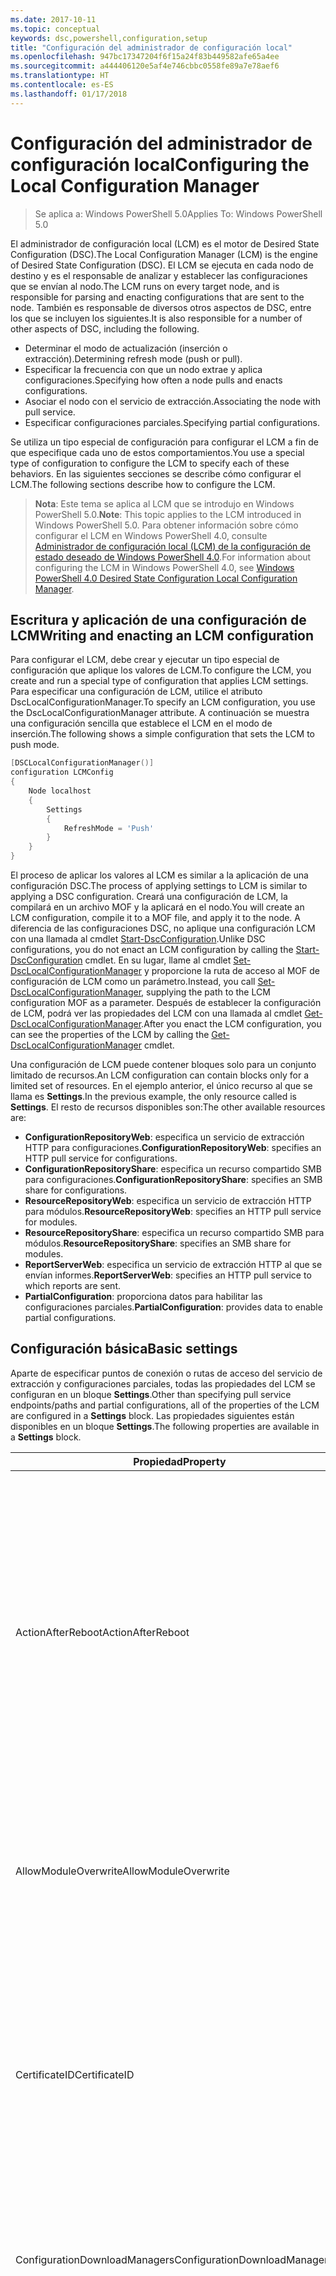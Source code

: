 ```yaml
---
ms.date: 2017-10-11
ms.topic: conceptual
keywords: dsc,powershell,configuration,setup
title: "Configuración del administrador de configuración local"
ms.openlocfilehash: 947bc17347204f6f15a24f83b449582afe65a4ee
ms.sourcegitcommit: a444406120e5af4e746cbbc0558fe89a7e78aef6
ms.translationtype: HT
ms.contentlocale: es-ES
ms.lasthandoff: 01/17/2018
---
```

# <a name="configuring-the-local-configuration-manager"></a><span data-ttu-id="abcbd-103">Configuración del administrador de configuración local</span><span class="sxs-lookup"><span data-stu-id="abcbd-103">Configuring the Local Configuration Manager</span></span>

> <span data-ttu-id="abcbd-104">Se aplica a: Windows PowerShell 5.0</span><span class="sxs-lookup"><span data-stu-id="abcbd-104">Applies To: Windows PowerShell 5.0</span></span>

<span data-ttu-id="abcbd-105">El administrador de configuración local (LCM) es el motor de Desired State Configuration (DSC).</span><span class="sxs-lookup"><span data-stu-id="abcbd-105">The Local Configuration Manager (LCM) is the engine of Desired State Configuration (DSC).</span></span>
<span data-ttu-id="abcbd-106">El LCM se ejecuta en cada nodo de destino y es el responsable de analizar y establecer las configuraciones que se envían al nodo.</span><span class="sxs-lookup"><span data-stu-id="abcbd-106">The LCM runs on every target node, and is responsible for parsing and enacting configurations that are sent to the node.</span></span>
<span data-ttu-id="abcbd-107">También es responsable de diversos otros aspectos de DSC, entre los que se incluyen los siguientes.</span><span class="sxs-lookup"><span data-stu-id="abcbd-107">It is also responsible for a number of other aspects of DSC, including the following.</span></span>

- <span data-ttu-id="abcbd-108">Determinar el modo de actualización (inserción o extracción).</span><span class="sxs-lookup"><span data-stu-id="abcbd-108">Determining refresh mode (push or pull).</span></span>
- <span data-ttu-id="abcbd-109">Especificar la frecuencia con que un nodo extrae y aplica configuraciones.</span><span class="sxs-lookup"><span data-stu-id="abcbd-109">Specifying how often a node pulls and enacts configurations.</span></span>
- <span data-ttu-id="abcbd-110">Asociar el nodo con el servicio de extracción.</span><span class="sxs-lookup"><span data-stu-id="abcbd-110">Associating the node with pull service.</span></span>
- <span data-ttu-id="abcbd-111">Especificar configuraciones parciales.</span><span class="sxs-lookup"><span data-stu-id="abcbd-111">Specifying partial configurations.</span></span>

<span data-ttu-id="abcbd-112">Se utiliza un tipo especial de configuración para configurar el LCM a fin de que especifique cada uno de estos comportamientos.</span><span class="sxs-lookup"><span data-stu-id="abcbd-112">You use a special type of configuration to configure the LCM to specify each of these behaviors.</span></span>
<span data-ttu-id="abcbd-113">En las siguientes secciones se describe cómo configurar el LCM.</span><span class="sxs-lookup"><span data-stu-id="abcbd-113">The following sections describe how to configure the LCM.</span></span>

> <span data-ttu-id="abcbd-114">**Nota**: Este tema se aplica al LCM que se introdujo en Windows PowerShell 5.0.</span><span class="sxs-lookup"><span data-stu-id="abcbd-114">**Note**: This topic applies to the LCM introduced in Windows PowerShell 5.0.</span></span>
<span data-ttu-id="abcbd-115">Para obtener información sobre cómo configurar el LCM en Windows PowerShell 4.0, consulte [Administrador de configuración local (LCM) de la configuración de estado deseado de Windows PowerShell 4.0](metaconfig4.md).</span><span class="sxs-lookup"><span data-stu-id="abcbd-115">For information about configuring the LCM in Windows PowerShell 4.0, see [Windows PowerShell 4.0 Desired State Configuration Local Configuration Manager](metaconfig4.md).</span></span>

## <a name="writing-and-enacting-an-lcm-configuration"></a><span data-ttu-id="abcbd-116">Escritura y aplicación de una configuración de LCM</span><span class="sxs-lookup"><span data-stu-id="abcbd-116">Writing and enacting an LCM configuration</span></span>

<span data-ttu-id="abcbd-117">Para configurar el LCM, debe crear y ejecutar un tipo especial de configuración que aplique los valores de LCM.</span><span class="sxs-lookup"><span data-stu-id="abcbd-117">To configure the LCM, you create and run a special type of configuration that applies LCM settings.</span></span>
<span data-ttu-id="abcbd-118">Para especificar una configuración de LCM, utilice el atributo DscLocalConfigurationManager.</span><span class="sxs-lookup"><span data-stu-id="abcbd-118">To specify an LCM configuration, you use the DscLocalConfigurationManager attribute.</span></span>
<span data-ttu-id="abcbd-119">A continuación se muestra una configuración sencilla que establece el LCM en el modo de inserción.</span><span class="sxs-lookup"><span data-stu-id="abcbd-119">The following shows a simple configuration that sets the LCM to push mode.</span></span>

```powershell
[DSCLocalConfigurationManager()]
configuration LCMConfig
{
    Node localhost
    {
        Settings
        {
            RefreshMode = 'Push'
        }
    }
}
```

<span data-ttu-id="abcbd-120">El proceso de aplicar los valores al LCM es similar a la aplicación de una configuración DSC.</span><span class="sxs-lookup"><span data-stu-id="abcbd-120">The process of applying settings to LCM is similar to applying a DSC configuration.</span></span>
<span data-ttu-id="abcbd-121">Creará una configuración de LCM, la compilará en un archivo MOF y la aplicará en el nodo.</span><span class="sxs-lookup"><span data-stu-id="abcbd-121">You will create an LCM configuration, compile it to a MOF file, and apply it to the node.</span></span>
<span data-ttu-id="abcbd-122">A diferencia de las configuraciones DSC, no aplique una configuración LCM con una llamada al cmdlet [Start-DscConfiguration](https://technet.microsoft.com/en-us/library/dn521623.aspx).</span><span class="sxs-lookup"><span data-stu-id="abcbd-122">Unlike DSC configurations, you do not enact an LCM configuration by calling the [Start-DscConfiguration](https://technet.microsoft.com/en-us/library/dn521623.aspx) cmdlet.</span></span>
<span data-ttu-id="abcbd-123">En su lugar, llame al cmdlet [Set-DscLocalConfigurationManager](https://technet.microsoft.com/en-us/library/dn521621.aspx) y proporcione la ruta de acceso al MOF de configuración de LCM como un parámetro.</span><span class="sxs-lookup"><span data-stu-id="abcbd-123">Instead, you call [Set-DscLocalConfigurationManager](https://technet.microsoft.com/en-us/library/dn521621.aspx), supplying the path to the LCM configuration MOF as a parameter.</span></span>
<span data-ttu-id="abcbd-124">Después de establecer la configuración de LCM, podrá ver las propiedades del LCM con una llamada al cmdlet [Get-DscLocalConfigurationManager](https://technet.microsoft.com/en-us/library/dn407378.aspx).</span><span class="sxs-lookup"><span data-stu-id="abcbd-124">After you enact the LCM configuration, you can see the properties of the LCM by calling the [Get-DscLocalConfigurationManager](https://technet.microsoft.com/en-us/library/dn407378.aspx) cmdlet.</span></span>

<span data-ttu-id="abcbd-125">Una configuración de LCM puede contener bloques solo para un conjunto limitado de recursos.</span><span class="sxs-lookup"><span data-stu-id="abcbd-125">An LCM configuration can contain blocks only for a limited set of resources.</span></span>
<span data-ttu-id="abcbd-126">En el ejemplo anterior, el único recurso al que se llama es **Settings**.</span><span class="sxs-lookup"><span data-stu-id="abcbd-126">In the previous example, the only resource called is **Settings**.</span></span>
<span data-ttu-id="abcbd-127">El resto de recursos disponibles son:</span><span class="sxs-lookup"><span data-stu-id="abcbd-127">The other available resources are:</span></span>

* <span data-ttu-id="abcbd-128">**ConfigurationRepositoryWeb**: especifica un servicio de extracción HTTP para configuraciones.</span><span class="sxs-lookup"><span data-stu-id="abcbd-128">**ConfigurationRepositoryWeb**: specifies an HTTP pull service for configurations.</span></span>
* <span data-ttu-id="abcbd-129">**ConfigurationRepositoryShare**: especifica un recurso compartido SMB para configuraciones.</span><span class="sxs-lookup"><span data-stu-id="abcbd-129">**ConfigurationRepositoryShare**: specifies an SMB share for configurations.</span></span>
* <span data-ttu-id="abcbd-130">**ResourceRepositoryWeb**: especifica un servicio de extracción HTTP para módulos.</span><span class="sxs-lookup"><span data-stu-id="abcbd-130">**ResourceRepositoryWeb**: specifies an HTTP pull service for modules.</span></span>
* <span data-ttu-id="abcbd-131">**ResourceRepositoryShare**: especifica un recurso compartido SMB para módulos.</span><span class="sxs-lookup"><span data-stu-id="abcbd-131">**ResourceRepositoryShare**: specifies an SMB share for modules.</span></span>
* <span data-ttu-id="abcbd-132">**ReportServerWeb**: especifica un servicio de extracción HTTP al que se envían informes.</span><span class="sxs-lookup"><span data-stu-id="abcbd-132">**ReportServerWeb**: specifies an HTTP pull service to which reports are sent.</span></span>
* <span data-ttu-id="abcbd-133">**PartialConfiguration**: proporciona datos para habilitar las configuraciones parciales.</span><span class="sxs-lookup"><span data-stu-id="abcbd-133">**PartialConfiguration**: provides data to enable partial configurations.</span></span>

## <a name="basic-settings"></a><span data-ttu-id="abcbd-134">Configuración básica</span><span class="sxs-lookup"><span data-stu-id="abcbd-134">Basic settings</span></span>

<span data-ttu-id="abcbd-135">Aparte de especificar puntos de conexión o rutas de acceso del servicio de extracción y configuraciones parciales, todas las propiedades del LCM se configuran en un bloque **Settings**.</span><span class="sxs-lookup"><span data-stu-id="abcbd-135">Other than specifying pull service endpoints/paths and partial configurations, all of the properties of the LCM are configured in a **Settings** block.</span></span>
<span data-ttu-id="abcbd-136">Las propiedades siguientes están disponibles en un bloque **Settings**.</span><span class="sxs-lookup"><span data-stu-id="abcbd-136">The following properties are available in a **Settings** block.</span></span>

|  <span data-ttu-id="abcbd-137">Propiedad</span><span class="sxs-lookup"><span data-stu-id="abcbd-137">Property</span></span>  |  <span data-ttu-id="abcbd-138">Tipo</span><span class="sxs-lookup"><span data-stu-id="abcbd-138">Type</span></span>  |  <span data-ttu-id="abcbd-139">Descripción</span><span class="sxs-lookup"><span data-stu-id="abcbd-139">Description</span></span>   |
|----------- |------- |--------------- |
| <span data-ttu-id="abcbd-140">ActionAfterReboot</span><span class="sxs-lookup"><span data-stu-id="abcbd-140">ActionAfterReboot</span></span>| <span data-ttu-id="abcbd-141">cadena</span><span class="sxs-lookup"><span data-stu-id="abcbd-141">string</span></span>| <span data-ttu-id="abcbd-142">Especifica lo que ocurre tras un reinicio durante la aplicación de una configuración.</span><span class="sxs-lookup"><span data-stu-id="abcbd-142">Specifies what happens after a reboot during the application of a configuration.</span></span> <span data-ttu-id="abcbd-143">Los valores posibles son __"ContinueConfiguration"__ y __"StopConfiguration"__.</span><span class="sxs-lookup"><span data-stu-id="abcbd-143">The possible values are __"ContinueConfiguration"__ and __"StopConfiguration"__.</span></span> <ul><li> <span data-ttu-id="abcbd-144">__ContinueConfiguration__: continúe aplicando la configuración actual después de reiniciar el equipo.</span><span class="sxs-lookup"><span data-stu-id="abcbd-144">__ContinueConfiguration__: Continue applying the current configuration after machine reboot.</span></span> <span data-ttu-id="abcbd-145">Este es el valor predeterminado</span><span class="sxs-lookup"><span data-stu-id="abcbd-145">This is the default value</span></span></li><li><span data-ttu-id="abcbd-146">__StopConfiguration__: detenga la configuración actual después de reiniciar el equipo.</span><span class="sxs-lookup"><span data-stu-id="abcbd-146">__StopConfiguration__: Stop the current configuration after machine reboot.</span></span></li></ul>|
| <span data-ttu-id="abcbd-147">AllowModuleOverwrite</span><span class="sxs-lookup"><span data-stu-id="abcbd-147">AllowModuleOverwrite</span></span>| <span data-ttu-id="abcbd-148">bool</span><span class="sxs-lookup"><span data-stu-id="abcbd-148">bool</span></span>| <span data-ttu-id="abcbd-149">__$TRUE__ si se permite que las nuevas configuraciones descargadas desde el servicio de extracción sobrescriban las antiguas en el nodo de destino.</span><span class="sxs-lookup"><span data-stu-id="abcbd-149">__$TRUE__ if new configurations downloaded from the pull service are allowed to overwrite the old ones on the target node.</span></span> <span data-ttu-id="abcbd-150">En caso contrario, $FALSE.</span><span class="sxs-lookup"><span data-stu-id="abcbd-150">Otherwise, $FALSE.</span></span>|
| <span data-ttu-id="abcbd-151">CertificateID</span><span class="sxs-lookup"><span data-stu-id="abcbd-151">CertificateID</span></span>| <span data-ttu-id="abcbd-152">cadena</span><span class="sxs-lookup"><span data-stu-id="abcbd-152">string</span></span>| <span data-ttu-id="abcbd-153">La huella digital de un certificado usado para proteger las credenciales que se han pasado en una configuración.</span><span class="sxs-lookup"><span data-stu-id="abcbd-153">The thumbprint of a certificate used to secure credentials passed in a configuration.</span></span> <span data-ttu-id="abcbd-154">Para más información, consulte [Want to secure credentials in Windows PowerShell Desired State Configuration?](http://blogs.msdn.com/b/powershell/archive/2014/01/31/want-to-secure-credentials-in-windows-powershell-desired-state-configuration.aspx) (¿Quiere proteger las credenciales de configuración de estado deseado de Windows PowerShell?).</span><span class="sxs-lookup"><span data-stu-id="abcbd-154">For more information see [Want to secure credentials in Windows PowerShell Desired State Configuration](http://blogs.msdn.com/b/powershell/archive/2014/01/31/want-to-secure-credentials-in-windows-powershell-desired-state-configuration.aspx)?.</span></span> <br> <span data-ttu-id="abcbd-155">__Nota:__ Se administra automáticamente si se usa el servicio de extracción DSC de Azure Automation.</span><span class="sxs-lookup"><span data-stu-id="abcbd-155">__Note:__ this is managed automatically if using Azure Automation DSC pull service.</span></span>|
| <span data-ttu-id="abcbd-156">ConfigurationDownloadManagers</span><span class="sxs-lookup"><span data-stu-id="abcbd-156">ConfigurationDownloadManagers</span></span>| <span data-ttu-id="abcbd-157">CimInstance[]</span><span class="sxs-lookup"><span data-stu-id="abcbd-157">CimInstance[]</span></span>| <span data-ttu-id="abcbd-158">Obsoleto.</span><span class="sxs-lookup"><span data-stu-id="abcbd-158">Obsolete.</span></span> <span data-ttu-id="abcbd-159">Use los bloques __ConfigurationRepositoryWeb__ y __ConfigurationRepositoryShare__ para definir puntos de conexión del servicio de extracción de configuración.</span><span class="sxs-lookup"><span data-stu-id="abcbd-159">Use __ConfigurationRepositoryWeb__ and __ConfigurationRepositoryShare__ blocks to define configuration pull service endpoints.</span></span>|
| <span data-ttu-id="abcbd-160">ConfigurationID</span><span class="sxs-lookup"><span data-stu-id="abcbd-160">ConfigurationID</span></span>| <span data-ttu-id="abcbd-161">cadena</span><span class="sxs-lookup"><span data-stu-id="abcbd-161">string</span></span>| <span data-ttu-id="abcbd-162">Para la compatibilidad con versiones anteriores con versiones anteriores del servicio de extracción.</span><span class="sxs-lookup"><span data-stu-id="abcbd-162">For backwards compatibility with older pull service versions.</span></span> <span data-ttu-id="abcbd-163">Un GUID que identifica el archivo de configuración que se obtendrá de un servicio de extracción.</span><span class="sxs-lookup"><span data-stu-id="abcbd-163">A GUID that identifies the configuration file to get from a pull service.</span></span> <span data-ttu-id="abcbd-164">El nodo extraerá las configuraciones del servicio de extracción si el nombre del MOF de configuración es ConfigurationID.mof.</span><span class="sxs-lookup"><span data-stu-id="abcbd-164">The node will pull configurations on the pull service if the name of the configuration MOF is named ConfigurationID.mof.</span></span><br> <span data-ttu-id="abcbd-165">__Nota:__ Si establece esta propiedad, el registro del nodo con un servicio de extracción mediante __RegistrationKey__ no funcionará.</span><span class="sxs-lookup"><span data-stu-id="abcbd-165">__Note:__ If you set this property, registering the node with a pull service by using __RegistrationKey__ does not work.</span></span> <span data-ttu-id="abcbd-166">Para más información, consulte [Configuración de un cliente de extracción con nombres de configuración](pullClientConfigNames.md).</span><span class="sxs-lookup"><span data-stu-id="abcbd-166">For more information, see [Setting up a pull client with configuration names](pullClientConfigNames.md).</span></span>|
| <span data-ttu-id="abcbd-167">ConfigurationMode</span><span class="sxs-lookup"><span data-stu-id="abcbd-167">ConfigurationMode</span></span>| <span data-ttu-id="abcbd-168">cadena</span><span class="sxs-lookup"><span data-stu-id="abcbd-168">string</span></span> | <span data-ttu-id="abcbd-169">Especifica la forma en que el LCM aplica realmente la configuración a los nodos de destino.</span><span class="sxs-lookup"><span data-stu-id="abcbd-169">Specifies how the LCM actually applies the configuration to the target nodes.</span></span> <span data-ttu-id="abcbd-170">Los valores posibles son __"ApplyOnly"__, __"ApplyandMonitior"__ y __"ApplyandAutoCorrect"__.</span><span class="sxs-lookup"><span data-stu-id="abcbd-170">Possible values are __"ApplyOnly"__,__"ApplyandMonitior"__, and __"ApplyandAutoCorrect"__.</span></span> <ul><li><span data-ttu-id="abcbd-171">__"ApplyOnly"__: DSC aplica la configuración y no hace nada más, a menos que se inserte una nueva configuración en el nodo de destino o se extraiga una nueva configuración de un servicio.</span><span class="sxs-lookup"><span data-stu-id="abcbd-171">__ApplyOnly__: DSC applies the configuration and does nothing further unless a new configuration is pushed to the target node or when a new configuration is pulled from a service.</span></span> <span data-ttu-id="abcbd-172">Después de la aplicación inicial de una nueva configuración, DSC no comprueba si hay un desplazamiento con respecto a un estado configurado previamente.</span><span class="sxs-lookup"><span data-stu-id="abcbd-172">After initial application of a new configuration, DSC does not check for drift from a previously configured state.</span></span> <span data-ttu-id="abcbd-173">Tenga en cuenta que DSC intentará aplicar la configuración hasta que lo consiga antes de que __ApplyOnly__ surta efecto.</span><span class="sxs-lookup"><span data-stu-id="abcbd-173">Note that DSC will attempt to apply the configuration until it is successful before __ApplyOnly__ takes effect.</span></span> </li><li> <span data-ttu-id="abcbd-174">__ApplyAndMonitor__: este es el valor predeterminado.</span><span class="sxs-lookup"><span data-stu-id="abcbd-174">__ApplyAndMonitor__: This is the default value.</span></span> <span data-ttu-id="abcbd-175">El LCM aplica las nuevas configuraciones.</span><span class="sxs-lookup"><span data-stu-id="abcbd-175">The LCM applies any new configurations.</span></span> <span data-ttu-id="abcbd-176">Después de la aplicación inicial de una nueva configuración, si el nodo de destino se desplaza del estado deseado, DSC notifica la discrepancia en los registros.</span><span class="sxs-lookup"><span data-stu-id="abcbd-176">After initial application of a new configuration, if the target node drifts from the desired state, DSC reports the discrepancy in logs.</span></span> <span data-ttu-id="abcbd-177">Tenga en cuenta que DSC intentará aplicar la configuración hasta que lo consiga antes de que __ApplyAndMonitor__ surta efecto.</span><span class="sxs-lookup"><span data-stu-id="abcbd-177">Note that DSC will attempt to apply the configuration until it is successful before __ApplyAndMonitor__ takes effect.</span></span></li><li><span data-ttu-id="abcbd-178">__ApplyAndAutoCorrect__: DSC aplica cualquier configuración nueva.</span><span class="sxs-lookup"><span data-stu-id="abcbd-178">__ApplyAndAutoCorrect__: DSC applies any new configurations.</span></span> <span data-ttu-id="abcbd-179">Después de la aplicación inicial de una nueva configuración, si el nodo de destino se desplaza del estado deseado, DSC notifica la discrepancia en los registros y después vuelve a aplicar la configuración actual.</span><span class="sxs-lookup"><span data-stu-id="abcbd-179">After initial application of a new configuration, if the target node drifts from the desired state, DSC reports the discrepancy in logs, and then re-applies the current configuration.</span></span></li></ul>|
| <span data-ttu-id="abcbd-180">ConfigurationModeFrequencyMins</span><span class="sxs-lookup"><span data-stu-id="abcbd-180">ConfigurationModeFrequencyMins</span></span>| <span data-ttu-id="abcbd-181">UInt32</span><span class="sxs-lookup"><span data-stu-id="abcbd-181">UInt32</span></span>| <span data-ttu-id="abcbd-182">La frecuencia, en minutos, con que se comprueba y aplica la configuración actual.</span><span class="sxs-lookup"><span data-stu-id="abcbd-182">How often, in minutes, the current configuration is checked and applied.</span></span> <span data-ttu-id="abcbd-183">Esta propiedad se omite si la propiedad ConfigurationMode se establece en ApplyOnly.</span><span class="sxs-lookup"><span data-stu-id="abcbd-183">This property is ignored if the ConfigurationMode property is set to ApplyOnly.</span></span> <span data-ttu-id="abcbd-184">El valor predeterminado es 15.</span><span class="sxs-lookup"><span data-stu-id="abcbd-184">The default value is 15.</span></span>|
| <span data-ttu-id="abcbd-185">DebugMode</span><span class="sxs-lookup"><span data-stu-id="abcbd-185">DebugMode</span></span>| <span data-ttu-id="abcbd-186">cadena</span><span class="sxs-lookup"><span data-stu-id="abcbd-186">string</span></span>| <span data-ttu-id="abcbd-187">Los valores posibles son __None__, __ForceModuleImport__ y __All__.</span><span class="sxs-lookup"><span data-stu-id="abcbd-187">Possible values are __None__, __ForceModuleImport__, and __All__.</span></span> <ul><li><span data-ttu-id="abcbd-188">Establézcala en __None__ para utilizar los recursos almacenados en caché.</span><span class="sxs-lookup"><span data-stu-id="abcbd-188">Set to __None__ to use cached resources.</span></span> <span data-ttu-id="abcbd-189">Este es el valor predeterminado y debe utilizarse en escenarios de producción.</span><span class="sxs-lookup"><span data-stu-id="abcbd-189">This is the default and should be used in production scenarios.</span></span></li><li><span data-ttu-id="abcbd-190">Si se establece en __ForceModuleImport__, provocará que el LCM vuelva a cargar los módulos de recursos de DSC, incluso aunque se hayan cargado y almacenado en caché previamente.</span><span class="sxs-lookup"><span data-stu-id="abcbd-190">Setting to __ForceModuleImport__, causes the LCM to reload any DSC resource modules, even if they have been previously loaded and cached.</span></span> <span data-ttu-id="abcbd-191">Esto afecta al rendimiento de las operaciones de DSC, ya que cada módulo se recarga cuando se usa.</span><span class="sxs-lookup"><span data-stu-id="abcbd-191">This impacts the performance of DSC operations as each module is reloaded on use.</span></span> <span data-ttu-id="abcbd-192">Normalmente, este valor se usaría durante la depuración de un recurso.</span><span class="sxs-lookup"><span data-stu-id="abcbd-192">Typically you would use this value while debugging a resource</span></span></li><li><span data-ttu-id="abcbd-193">En esta versión, __All__  es lo mismo que __ForceModuleImport__.</span><span class="sxs-lookup"><span data-stu-id="abcbd-193">In this release, __All__ is same as __ForceModuleImport__</span></span></li></ul> |
| <span data-ttu-id="abcbd-194">RebootNodeIfNeeded</span><span class="sxs-lookup"><span data-stu-id="abcbd-194">RebootNodeIfNeeded</span></span>| <span data-ttu-id="abcbd-195">bool</span><span class="sxs-lookup"><span data-stu-id="abcbd-195">bool</span></span>| <span data-ttu-id="abcbd-196">Establezca esta propiedad en __$true__ para reiniciar automáticamente el nodo después de aplicar una configuración que requiera un reinicio.</span><span class="sxs-lookup"><span data-stu-id="abcbd-196">Set this to __$true__ to automatically reboot the node after a configuration that requires reboot is applied.</span></span> <span data-ttu-id="abcbd-197">De lo contrario, tendrá que reiniciar manualmente el nodo de configuración que lo requiera.</span><span class="sxs-lookup"><span data-stu-id="abcbd-197">Otherwise, you will have to manually reboot the node for any configuration that requires it.</span></span> <span data-ttu-id="abcbd-198">El valor predeterminado es __$false__.</span><span class="sxs-lookup"><span data-stu-id="abcbd-198">The default value is __$false__.</span></span> <span data-ttu-id="abcbd-199">Para usar esta configuración cuando una instancia distinta de DSC (como Windows Installer) implementa una condición de reinicio, combine la configuración con el módulo [xPendingReboot](https://github.com/powershell/xpendingreboot).</span><span class="sxs-lookup"><span data-stu-id="abcbd-199">To use this setting when a reboot condition is enacted by something other than DSC (such as Windows Installer), combine this setting with the [xPendingReboot](https://github.com/powershell/xpendingreboot) module.</span></span>|
| <span data-ttu-id="abcbd-200">RefreshMode</span><span class="sxs-lookup"><span data-stu-id="abcbd-200">RefreshMode</span></span>| <span data-ttu-id="abcbd-201">cadena</span><span class="sxs-lookup"><span data-stu-id="abcbd-201">string</span></span>| <span data-ttu-id="abcbd-202">Especifica cómo obtiene el LCM las configuraciones.</span><span class="sxs-lookup"><span data-stu-id="abcbd-202">Specifies how the LCM gets configurations.</span></span> <span data-ttu-id="abcbd-203">Los valores posibles son __"Disabled"__, __"Push"__ y __"Pull"__.</span><span class="sxs-lookup"><span data-stu-id="abcbd-203">The possible values are __"Disabled"__, __"Push"__, and __"Pull"__.</span></span> <ul><li><span data-ttu-id="abcbd-204">__Disabled__: las configuraciones DSC se deshabilitan para este nodo.</span><span class="sxs-lookup"><span data-stu-id="abcbd-204">__Disabled__: DSC configurations are disabled for this node.</span></span></li><li> <span data-ttu-id="abcbd-205">__Push__: las configuraciones se inician con una llamada al cmdlet [Start-DscConfiguration](https://technet.microsoft.com/en-us/library/dn521623.aspx).</span><span class="sxs-lookup"><span data-stu-id="abcbd-205">__Push__: Configurations are initiated by calling the [Start-DscConfiguration](https://technet.microsoft.com/en-us/library/dn521623.aspx) cmdlet.</span></span> <span data-ttu-id="abcbd-206">La configuración se aplica inmediatamente al nodo.</span><span class="sxs-lookup"><span data-stu-id="abcbd-206">The configuration is applied immediately to the node.</span></span> <span data-ttu-id="abcbd-207">Este es el valor predeterminado.</span><span class="sxs-lookup"><span data-stu-id="abcbd-207">This is the default value.</span></span></li><li><span data-ttu-id="abcbd-208">__Pull:__ el nodo se configura para comprobar con regularidad si existen configuraciones en una ruta de acceso de SMB o un servicio de extracción.</span><span class="sxs-lookup"><span data-stu-id="abcbd-208">__Pull:__ The node is configured to regularly check for configurations from a pull service or SMB path.</span></span> <span data-ttu-id="abcbd-209">Si esta propiedad se establece en __Pull__, se debe especificar una ruta de acceso HTTP (servicio) o SMB (recurso compartido) en un bloque __ConfigurationRepositoryWeb__ o __ConfigurationRepositoryShare__.</span><span class="sxs-lookup"><span data-stu-id="abcbd-209">If this property is set to __Pull__, you must specify an HTTP (service) or SMB (share) path in a __ConfigurationRepositoryWeb__ or __ConfigurationRepositoryShare__ block.</span></span></li></ul>|
| <span data-ttu-id="abcbd-210">RefreshFrequencyMins</span><span class="sxs-lookup"><span data-stu-id="abcbd-210">RefreshFrequencyMins</span></span>| <span data-ttu-id="abcbd-211">Uint32</span><span class="sxs-lookup"><span data-stu-id="abcbd-211">Uint32</span></span>| <span data-ttu-id="abcbd-212">El intervalo de tiempo, en minutos, que emplea el LCM para comprobar un servicio de extracción en busca de configuraciones actualizadas.</span><span class="sxs-lookup"><span data-stu-id="abcbd-212">The time interval, in minutes, at which the LCM checks a pull service to get updated configurations.</span></span> <span data-ttu-id="abcbd-213">Este valor se omite si el LCM no está configurado en el modo de extracción.</span><span class="sxs-lookup"><span data-stu-id="abcbd-213">This value is ignored if the LCM is not configured in pull mode.</span></span> <span data-ttu-id="abcbd-214">El valor predeterminado es 30.</span><span class="sxs-lookup"><span data-stu-id="abcbd-214">The default value is 30.</span></span>|
| <span data-ttu-id="abcbd-215">ReportManagers</span><span class="sxs-lookup"><span data-stu-id="abcbd-215">ReportManagers</span></span>| <span data-ttu-id="abcbd-216">CimInstance[]</span><span class="sxs-lookup"><span data-stu-id="abcbd-216">CimInstance[]</span></span>| <span data-ttu-id="abcbd-217">Obsoleto.</span><span class="sxs-lookup"><span data-stu-id="abcbd-217">Obsolete.</span></span> <span data-ttu-id="abcbd-218">Use los bloques __ReportServerWeb__ para definir un punto de conexión para enviar datos de informes a un servicio de extracción.</span><span class="sxs-lookup"><span data-stu-id="abcbd-218">Use __ReportServerWeb__ blocks to define an endpoint to send reporting data to a pull service.</span></span>|
| <span data-ttu-id="abcbd-219">ResourceModuleManagers</span><span class="sxs-lookup"><span data-stu-id="abcbd-219">ResourceModuleManagers</span></span>| <span data-ttu-id="abcbd-220">CimInstance[]</span><span class="sxs-lookup"><span data-stu-id="abcbd-220">CimInstance[]</span></span>| <span data-ttu-id="abcbd-221">Obsoleto.</span><span class="sxs-lookup"><span data-stu-id="abcbd-221">Obsolete.</span></span> <span data-ttu-id="abcbd-222">Use los bloques __ResourceRepositoryWeb__ y __ResourceRepositoryShare__ para definir puntos de conexión HTTP o rutas de acceso SMB del servicio de extracción, respectivamente.</span><span class="sxs-lookup"><span data-stu-id="abcbd-222">Use __ResourceRepositoryWeb__ and __ResourceRepositoryShare__ blocks to define pull service HTTP endpoints or SMB paths, respectively.</span></span>|
| <span data-ttu-id="abcbd-223">PartialConfigurations</span><span class="sxs-lookup"><span data-stu-id="abcbd-223">PartialConfigurations</span></span>| <span data-ttu-id="abcbd-224">CimInstance</span><span class="sxs-lookup"><span data-stu-id="abcbd-224">CimInstance</span></span>| <span data-ttu-id="abcbd-225">Sin implementar.</span><span class="sxs-lookup"><span data-stu-id="abcbd-225">Not implemented.</span></span> <span data-ttu-id="abcbd-226">No usar.</span><span class="sxs-lookup"><span data-stu-id="abcbd-226">Do not use.</span></span>|
| <span data-ttu-id="abcbd-227">StatusRetentionTimeInDays</span><span class="sxs-lookup"><span data-stu-id="abcbd-227">StatusRetentionTimeInDays</span></span> | <span data-ttu-id="abcbd-228">UInt32</span><span class="sxs-lookup"><span data-stu-id="abcbd-228">UInt32</span></span>| <span data-ttu-id="abcbd-229">El número de días que el LCM mantiene el estado de la configuración actual.</span><span class="sxs-lookup"><span data-stu-id="abcbd-229">The number of days the LCM keeps the status of the current configuration.</span></span>|

## <a name="pull-service"></a><span data-ttu-id="abcbd-230">Servicio de extracción</span><span class="sxs-lookup"><span data-stu-id="abcbd-230">Pull service</span></span>

<span data-ttu-id="abcbd-231">La configuración DSC permite administrar un nodo mediante la extracción de configuraciones y módulos, y la publicación de datos de informes en una ubicación remota.</span><span class="sxs-lookup"><span data-stu-id="abcbd-231">DSC settings allow a node to be managed by pulling configurations and modules, and publishing reporting data, to a remote location.</span></span>
<span data-ttu-id="abcbd-232">Las opciones actuales del servicio de extracción incluyen:</span><span class="sxs-lookup"><span data-stu-id="abcbd-232">The current options for pull service include:</span></span>

- <span data-ttu-id="abcbd-233">Servicio Desired State Configuration de Azure Automation</span><span class="sxs-lookup"><span data-stu-id="abcbd-233">Azure Automation Desired State Configuration service</span></span>
- <span data-ttu-id="abcbd-234">Una instancia del servicio de extracción que se ejecuta en Windows Server</span><span class="sxs-lookup"><span data-stu-id="abcbd-234">A pull service instance running on Windows Server</span></span>
- <span data-ttu-id="abcbd-235">Un recurso compartido SMB (no admite la publicación de datos de informes)</span><span class="sxs-lookup"><span data-stu-id="abcbd-235">An SMB share (does not support publishing reporting data)</span></span>

<span data-ttu-id="abcbd-236">La configuración de LCM admite la definición de los siguientes puntos de conexión del servicio de extracción:</span><span class="sxs-lookup"><span data-stu-id="abcbd-236">LCM configuration supports defining the following types of pull service endpoints:</span></span>

- <span data-ttu-id="abcbd-237">**Servidor de configuración**: un repositorio para las configuraciones DSC.</span><span class="sxs-lookup"><span data-stu-id="abcbd-237">**Configuration server**: A repository for DSC configurations.</span></span> <span data-ttu-id="abcbd-238">Defina servidores de configuración mediante el uso de bloques **ConfigurationRepositoryWeb** (para servidores basados en web) y **ConfigurationRepositoryShare** (para servidores basados en SMB).</span><span class="sxs-lookup"><span data-stu-id="abcbd-238">Define configuration servers by using **ConfigurationRepositoryWeb** (for web-based servers) and **ConfigurationRepositoryShare** (for SMB-based servers) blocks.</span></span>
- <span data-ttu-id="abcbd-239">**Servidor de recursos**: un repositorio para recursos de DSC, empaquetado como módulos de PowerShell.</span><span class="sxs-lookup"><span data-stu-id="abcbd-239">**Resource server**: A repository for DSC resources, packaged as PowerShell modules.</span></span> <span data-ttu-id="abcbd-240">Defina servidores de recursos mediante el uso de bloques **ResourceRepositoryWeb** (para servidores basados en web) y **ResourceRepositoryShare** (para servidores basados en SMB).</span><span class="sxs-lookup"><span data-stu-id="abcbd-240">Define resource servers by using **ResourceRepositoryWeb** (for web-based servers) and **ResourceRepositoryShare** (for SMB-based servers) blocks.</span></span>
- <span data-ttu-id="abcbd-241">**Servidor de informes**: un servicio al que DSC envía datos de informes.</span><span class="sxs-lookup"><span data-stu-id="abcbd-241">**Report server**: A service that DSC sends report data to.</span></span> <span data-ttu-id="abcbd-242">Defina servidores de informes mediante bloques **ReportServerWeb**.</span><span class="sxs-lookup"><span data-stu-id="abcbd-242">Define report servers by using **ReportServerWeb** blocks.</span></span> <span data-ttu-id="abcbd-243">Un servidor de informes debe ser un servicio web.</span><span class="sxs-lookup"><span data-stu-id="abcbd-243">A report server must be a web service.</span></span>

<span data-ttu-id="abcbd-244">**La solución recomendada**, y la opción que tiene la mayor cantidad de características disponibles, es [DSC de Azure Automation](https://docs.microsoft.com/en-us/azure/automation/automation-dsc-getting-started).</span><span class="sxs-lookup"><span data-stu-id="abcbd-244">**The recommended solution**, and the option with the most features available, is [Azure Automation DSC](https://docs.microsoft.com/en-us/azure/automation/automation-dsc-getting-started).</span></span>

<span data-ttu-id="abcbd-245">El servicio de Azure puede administrar nodos locales en centros de datos privados, o bien en nubes públicas como Azure y AWS.</span><span class="sxs-lookup"><span data-stu-id="abcbd-245">The Azure service can manage nodes on-premises in private datacenters, or in public clouds such as Azure and AWS.</span></span>
<span data-ttu-id="abcbd-246">En el caso de entornos privados donde los servidores no se pueden conectar directamente a Internet, considere limitar el tráfico de salida solo al intervalo IP de Azure (consulte los [intervalos IP del centro de datos de Azure](https://www.microsoft.com/en-us/download/details.aspx?id=41653)).</span><span class="sxs-lookup"><span data-stu-id="abcbd-246">For private environments where servers cannot directly connect to the Internet, consider limiting outbound traffic to only the published Azure IP range (see [Azure Datacenter IP Ranges](https://www.microsoft.com/en-us/download/details.aspx?id=41653)).</span></span>

<span data-ttu-id="abcbd-247">Las características del servicio en línea que no están disponibles actualmente en el servicio de extracción de Windows Server incluyen las siguientes:</span><span class="sxs-lookup"><span data-stu-id="abcbd-247">Features of the online service that are not currently available in the pull service on Windows Server include:</span></span>
- <span data-ttu-id="abcbd-248">Se cifran todos los datos, ya sea que estén en tránsito o en reposo</span><span class="sxs-lookup"><span data-stu-id="abcbd-248">All data is encrypted in transit and at rest</span></span>
- <span data-ttu-id="abcbd-249">Los certificados de cliente se crean y administran de manera automática</span><span class="sxs-lookup"><span data-stu-id="abcbd-249">Client certificates are created and managed automatically</span></span>
- <span data-ttu-id="abcbd-250">Almacén de secretos para administrar de manera centralizada las [contraseñas/credenciales](https://docs.microsoft.com/en-us/azure/automation/automation-credentials) o las [variables](https://docs.microsoft.com/en-us/azure/automation/automation-variables), como nombres de servidor o cadenas de conexión</span><span class="sxs-lookup"><span data-stu-id="abcbd-250">Secrets store for centrally managing [passwords/credentials](https://docs.microsoft.com/en-us/azure/automation/automation-credentials), or [variables](https://docs.microsoft.com/en-us/azure/automation/automation-variables) such as server names or connection strings</span></span>
- <span data-ttu-id="abcbd-251">Administración centralizada de la [configuración de LCM](metaConfig.md#basic-settings) del nodo</span><span class="sxs-lookup"><span data-stu-id="abcbd-251">Centrally manage node [LCM configuration](metaConfig.md#basic-settings)</span></span>
- <span data-ttu-id="abcbd-252">Asignación centralizada de las configuraciones a los nodos cliente</span><span class="sxs-lookup"><span data-stu-id="abcbd-252">Centrally assign configurations to client nodes</span></span>
- <span data-ttu-id="abcbd-253">Publicación de los cambios de configuración en "grupos de valor controlado" para pruebas antes de llegar a producción</span><span class="sxs-lookup"><span data-stu-id="abcbd-253">Release configuration changes to "canary groups" for testing before reaching production</span></span>
- <span data-ttu-id="abcbd-254">Informes gráficos</span><span class="sxs-lookup"><span data-stu-id="abcbd-254">Graphical reporting</span></span>
  - <span data-ttu-id="abcbd-255">Detalle de estado en el nivel de recurso DSC de granularidad</span><span class="sxs-lookup"><span data-stu-id="abcbd-255">Status detail at the DSC resource level of granularity</span></span>
  - <span data-ttu-id="abcbd-256">Mensajes detallados de error de equipos cliente para la solución de problemas</span><span class="sxs-lookup"><span data-stu-id="abcbd-256">Verbose error messages from client machines for troubleshooting</span></span>
- <span data-ttu-id="abcbd-257">[Integración de Azure Log Analytics](https://docs.microsoft.com/en-us/azure/automation/automation-dsc-diagnostics) para alertas, tareas automatizadas, aplicación Android/iOS para informes y alertas</span><span class="sxs-lookup"><span data-stu-id="abcbd-257">[Integration with Azure Log Analytics](https://docs.microsoft.com/en-us/azure/automation/automation-dsc-diagnostics) for alerting, automated tasks, Android/iOS app for reporting and alerting</span></span>

<span data-ttu-id="abcbd-258">De manera alternativa, para información sobre cómo configurar y usar el servicio de extracción HTTP en Windows Server, consulte [Configuración de un servidor de extracción de DSC](pullServer.md).</span><span class="sxs-lookup"><span data-stu-id="abcbd-258">Alternatively, for information about setting up and using HTTP pull service on Windows Server, see [Setting up a DSC pull server](pullServer.md).</span></span>
<span data-ttu-id="abcbd-259">Tenga en cuenta que se trata de una implementación limitada solo con funcionalidades básicas de almacenamiento de configuraciones o módulos y de captura de datos de informes en una base de datos local.</span><span class="sxs-lookup"><span data-stu-id="abcbd-259">Please be advised that it is a limited implementation with only basic capabilities of storing configurations/modules and capturing report data in to a local database.</span></span>

## <a name="configuration-server-blocks"></a><span data-ttu-id="abcbd-260">Bloques del servidor de configuración</span><span class="sxs-lookup"><span data-stu-id="abcbd-260">Configuration server blocks</span></span>

<span data-ttu-id="abcbd-261">Para definir un servidor de configuración basado en web, cree un bloque **ConfigurationRepositoryWeb**.</span><span class="sxs-lookup"><span data-stu-id="abcbd-261">To define a web-based configuration server, you create a **ConfigurationRepositoryWeb** block.</span></span>
<span data-ttu-id="abcbd-262">Un bloque **ConfigurationRepositoryWeb** define las siguientes propiedades.</span><span class="sxs-lookup"><span data-stu-id="abcbd-262">A **ConfigurationRepositoryWeb** defines the following properties.</span></span>

|<span data-ttu-id="abcbd-263">Propiedad</span><span class="sxs-lookup"><span data-stu-id="abcbd-263">Property</span></span>|<span data-ttu-id="abcbd-264">Tipo</span><span class="sxs-lookup"><span data-stu-id="abcbd-264">Type</span></span>|<span data-ttu-id="abcbd-265">Descripción</span><span class="sxs-lookup"><span data-stu-id="abcbd-265">Description</span></span>|
|---|---|---|
|<span data-ttu-id="abcbd-266">AllowUnsecureConnection</span><span class="sxs-lookup"><span data-stu-id="abcbd-266">AllowUnsecureConnection</span></span>|<span data-ttu-id="abcbd-267">bool</span><span class="sxs-lookup"><span data-stu-id="abcbd-267">bool</span></span>|<span data-ttu-id="abcbd-268">Establézcala en **$TRUE** para permitir conexiones desde el nodo al servidor sin autenticación.</span><span class="sxs-lookup"><span data-stu-id="abcbd-268">Set to **$TRUE** to allow connections from the node to the server without authentication.</span></span> <span data-ttu-id="abcbd-269">Establézcala en **$FALSE** para que se requiera autenticación.</span><span class="sxs-lookup"><span data-stu-id="abcbd-269">Set to **$FALSE** to require authentication.</span></span>|
|<span data-ttu-id="abcbd-270">CertificateID</span><span class="sxs-lookup"><span data-stu-id="abcbd-270">CertificateID</span></span>|<span data-ttu-id="abcbd-271">cadena</span><span class="sxs-lookup"><span data-stu-id="abcbd-271">string</span></span>|<span data-ttu-id="abcbd-272">La huella digital de un certificado usado para autenticar el servidor.</span><span class="sxs-lookup"><span data-stu-id="abcbd-272">The thumbprint of a certificate used to authenticate to the server.</span></span>|
|<span data-ttu-id="abcbd-273">ConfigurationNames</span><span class="sxs-lookup"><span data-stu-id="abcbd-273">ConfigurationNames</span></span>|<span data-ttu-id="abcbd-274">String[]</span><span class="sxs-lookup"><span data-stu-id="abcbd-274">String[]</span></span>|<span data-ttu-id="abcbd-275">Una matriz de nombres de configuraciones que el nodo de destino extraerá.</span><span class="sxs-lookup"><span data-stu-id="abcbd-275">An array of names of configurations to be pulled by the target node.</span></span> <span data-ttu-id="abcbd-276">Solo se usan si el nodo se registra con el servicio de extracción mediante un elemento **RegistrationKey**.</span><span class="sxs-lookup"><span data-stu-id="abcbd-276">These are used only if the node is registered with the pull service by using a **RegistrationKey**.</span></span> <span data-ttu-id="abcbd-277">Para más información, consulte [Configuración de un cliente de extracción con nombres de configuración](pullClientConfigNames.md).</span><span class="sxs-lookup"><span data-stu-id="abcbd-277">For more information, see [Setting up a pull client with configuration names](pullClientConfigNames.md).</span></span>|
|<span data-ttu-id="abcbd-278">RegistrationKey</span><span class="sxs-lookup"><span data-stu-id="abcbd-278">RegistrationKey</span></span>|<span data-ttu-id="abcbd-279">cadena</span><span class="sxs-lookup"><span data-stu-id="abcbd-279">string</span></span>|<span data-ttu-id="abcbd-280">Un GUID que registra el nodo con el servicio de extracción.</span><span class="sxs-lookup"><span data-stu-id="abcbd-280">A GUID that registers the node with the pull service.</span></span> <span data-ttu-id="abcbd-281">Para más información, consulte [Configuración de un cliente de extracción con nombres de configuración](pullClientConfigNames.md).</span><span class="sxs-lookup"><span data-stu-id="abcbd-281">For more information, see [Setting up a pull client with configuration names](pullClientConfigNames.md).</span></span>|
|<span data-ttu-id="abcbd-282">ServerURL</span><span class="sxs-lookup"><span data-stu-id="abcbd-282">ServerURL</span></span>|<span data-ttu-id="abcbd-283">cadena</span><span class="sxs-lookup"><span data-stu-id="abcbd-283">string</span></span>|<span data-ttu-id="abcbd-284">La dirección URL del servicio de configuración.</span><span class="sxs-lookup"><span data-stu-id="abcbd-284">The URL of the configuration service.</span></span>|

<span data-ttu-id="abcbd-285">Hay disponible un script de ejemplo para simplificar la configuración del valor ConfigurationRepositoryWeb para los nodos locales, consulte el artículo sobre la [configuración de metaconfiguraciones DSC](https://docs.microsoft.com/en-us/azure/automation/automation-dsc-onboarding#generating-dsc-metaconfigurations)</span><span class="sxs-lookup"><span data-stu-id="abcbd-285">An example script to simplify configuring the ConfigurationRepositoryWeb value for on-premises nodes is available - see [Generating DSC metaconfigurations](https://docs.microsoft.com/en-us/azure/automation/automation-dsc-onboarding#generating-dsc-metaconfigurations)</span></span>

<span data-ttu-id="abcbd-286">Para definir un servidor de configuración basado en SMB, cree un bloque **ConfigurationRepositoryShare**.</span><span class="sxs-lookup"><span data-stu-id="abcbd-286">To define an SMB-based configuration server, you create a **ConfigurationRepositoryShare** block.</span></span>
<span data-ttu-id="abcbd-287">Un bloque **ConfigurationRepositoryShare** define las siguientes propiedades.</span><span class="sxs-lookup"><span data-stu-id="abcbd-287">A **ConfigurationRepositoryShare** defines the following properties.</span></span>

|<span data-ttu-id="abcbd-288">Propiedad</span><span class="sxs-lookup"><span data-stu-id="abcbd-288">Property</span></span>|<span data-ttu-id="abcbd-289">Tipo</span><span class="sxs-lookup"><span data-stu-id="abcbd-289">Type</span></span>|<span data-ttu-id="abcbd-290">Descripción</span><span class="sxs-lookup"><span data-stu-id="abcbd-290">Description</span></span>|
|---|---|---|
|<span data-ttu-id="abcbd-291">Credential</span><span class="sxs-lookup"><span data-stu-id="abcbd-291">Credential</span></span>|<span data-ttu-id="abcbd-292">MSFT_Credential</span><span class="sxs-lookup"><span data-stu-id="abcbd-292">MSFT_Credential</span></span>|<span data-ttu-id="abcbd-293">La credencial usada para autenticarse en el recurso compartido SMB.</span><span class="sxs-lookup"><span data-stu-id="abcbd-293">The credential used to authenticate to the SMB share.</span></span>|
|<span data-ttu-id="abcbd-294">SourcePath</span><span class="sxs-lookup"><span data-stu-id="abcbd-294">SourcePath</span></span>|<span data-ttu-id="abcbd-295">cadena</span><span class="sxs-lookup"><span data-stu-id="abcbd-295">string</span></span>|<span data-ttu-id="abcbd-296">La ruta de acceso del recurso compartido SMB.</span><span class="sxs-lookup"><span data-stu-id="abcbd-296">The path of the SMB share.</span></span>|

## <a name="resource-server-blocks"></a><span data-ttu-id="abcbd-297">Bloques del servidor de recursos</span><span class="sxs-lookup"><span data-stu-id="abcbd-297">Resource server blocks</span></span>

<span data-ttu-id="abcbd-298">Para definir un servidor de recursos basado en web, cree un bloque **ResourceRepositoryWeb**.</span><span class="sxs-lookup"><span data-stu-id="abcbd-298">To define a web-based resource server, you create a **ResourceRepositoryWeb** block.</span></span>
<span data-ttu-id="abcbd-299">Un bloque **ResourceRepositoryWeb** define las siguientes propiedades.</span><span class="sxs-lookup"><span data-stu-id="abcbd-299">A **ResourceRepositoryWeb** defines the following properties.</span></span>

|<span data-ttu-id="abcbd-300">Propiedad</span><span class="sxs-lookup"><span data-stu-id="abcbd-300">Property</span></span>|<span data-ttu-id="abcbd-301">Tipo</span><span class="sxs-lookup"><span data-stu-id="abcbd-301">Type</span></span>|<span data-ttu-id="abcbd-302">Descripción</span><span class="sxs-lookup"><span data-stu-id="abcbd-302">Description</span></span>|
|---|---|---|
|<span data-ttu-id="abcbd-303">AllowUnsecureConnection</span><span class="sxs-lookup"><span data-stu-id="abcbd-303">AllowUnsecureConnection</span></span>|<span data-ttu-id="abcbd-304">bool</span><span class="sxs-lookup"><span data-stu-id="abcbd-304">bool</span></span>|<span data-ttu-id="abcbd-305">Establézcala en **$TRUE** para permitir conexiones desde el nodo al servidor sin autenticación.</span><span class="sxs-lookup"><span data-stu-id="abcbd-305">Set to **$TRUE** to allow connections from the node to the server without authentication.</span></span> <span data-ttu-id="abcbd-306">Establézcala en **$FALSE** para que se requiera autenticación.</span><span class="sxs-lookup"><span data-stu-id="abcbd-306">Set to **$FALSE** to require authentication.</span></span>|
|<span data-ttu-id="abcbd-307">CertificateID</span><span class="sxs-lookup"><span data-stu-id="abcbd-307">CertificateID</span></span>|<span data-ttu-id="abcbd-308">cadena</span><span class="sxs-lookup"><span data-stu-id="abcbd-308">string</span></span>|<span data-ttu-id="abcbd-309">La huella digital de un certificado usado para autenticar el servidor.</span><span class="sxs-lookup"><span data-stu-id="abcbd-309">The thumbprint of a certificate used to authenticate to the server.</span></span>|
|<span data-ttu-id="abcbd-310">RegistrationKey</span><span class="sxs-lookup"><span data-stu-id="abcbd-310">RegistrationKey</span></span>|<span data-ttu-id="abcbd-311">cadena</span><span class="sxs-lookup"><span data-stu-id="abcbd-311">string</span></span>|<span data-ttu-id="abcbd-312">Un GUID que identifica el nodo para el servicio de extracción.</span><span class="sxs-lookup"><span data-stu-id="abcbd-312">A GUID that identifies the node to the pull service.</span></span>|
|<span data-ttu-id="abcbd-313">ServerURL</span><span class="sxs-lookup"><span data-stu-id="abcbd-313">ServerURL</span></span>|<span data-ttu-id="abcbd-314">cadena</span><span class="sxs-lookup"><span data-stu-id="abcbd-314">string</span></span>|<span data-ttu-id="abcbd-315">La dirección URL del servidor de configuración.</span><span class="sxs-lookup"><span data-stu-id="abcbd-315">The URL of the configuration server.</span></span>|

<span data-ttu-id="abcbd-316">Hay disponible un script de ejemplo para simplificar la configuración del valor ResourceRepositoryWeb para los nodos locales, consulte el artículo sobre la [configuración de metaconfiguraciones DSC](https://docs.microsoft.com/en-us/azure/automation/automation-dsc-onboarding#generating-dsc-metaconfigurations)</span><span class="sxs-lookup"><span data-stu-id="abcbd-316">An example script to simplify configuring the ResourceRepositoryWeb value for on-premises nodes is available - see [Generating DSC metaconfigurations](https://docs.microsoft.com/en-us/azure/automation/automation-dsc-onboarding#generating-dsc-metaconfigurations)</span></span>

<span data-ttu-id="abcbd-317">Para definir un servidor de recursos basado en SMB, cree un bloque **ResourceRepositoryShare**.</span><span class="sxs-lookup"><span data-stu-id="abcbd-317">To define an SMB-based resource server, you create a **ResourceRepositoryShare** block.</span></span>
<span data-ttu-id="abcbd-318">**ResourceRepositoryShare** define las siguientes propiedades.</span><span class="sxs-lookup"><span data-stu-id="abcbd-318">**ResourceRepositoryShare** defines the following properties.</span></span>

|<span data-ttu-id="abcbd-319">Propiedad</span><span class="sxs-lookup"><span data-stu-id="abcbd-319">Property</span></span>|<span data-ttu-id="abcbd-320">Tipo</span><span class="sxs-lookup"><span data-stu-id="abcbd-320">Type</span></span>|<span data-ttu-id="abcbd-321">Descripción</span><span class="sxs-lookup"><span data-stu-id="abcbd-321">Description</span></span>|
|---|---|---|
|<span data-ttu-id="abcbd-322">Credential</span><span class="sxs-lookup"><span data-stu-id="abcbd-322">Credential</span></span>|<span data-ttu-id="abcbd-323">MSFT_Credential</span><span class="sxs-lookup"><span data-stu-id="abcbd-323">MSFT_Credential</span></span>|<span data-ttu-id="abcbd-324">La credencial usada para autenticarse en el recurso compartido SMB.</span><span class="sxs-lookup"><span data-stu-id="abcbd-324">The credential used to authenticate to the SMB share.</span></span> <span data-ttu-id="abcbd-325">Para obtener un ejemplo de transferencia de credenciales, consulte [Configuración de un servidor de incorporación de cambios SMB de DSC](pullServerSMB.md)</span><span class="sxs-lookup"><span data-stu-id="abcbd-325">For an example of passing credentials, see [Setting up a DSC SMB pull server](pullServerSMB.md)</span></span>|
|<span data-ttu-id="abcbd-326">SourcePath</span><span class="sxs-lookup"><span data-stu-id="abcbd-326">SourcePath</span></span>|<span data-ttu-id="abcbd-327">cadena</span><span class="sxs-lookup"><span data-stu-id="abcbd-327">string</span></span>|<span data-ttu-id="abcbd-328">La ruta de acceso del recurso compartido SMB.</span><span class="sxs-lookup"><span data-stu-id="abcbd-328">The path of the SMB share.</span></span>|

## <a name="report-server-blocks"></a><span data-ttu-id="abcbd-329">Bloques del servidor de informes</span><span class="sxs-lookup"><span data-stu-id="abcbd-329">Report server blocks</span></span>

<span data-ttu-id="abcbd-330">Para definir un servidor de informes, cree un bloque **ReportServerWeb**.</span><span class="sxs-lookup"><span data-stu-id="abcbd-330">To define a report server, you create a **ReportServerWeb** block.</span></span>
<span data-ttu-id="abcbd-331">El rol del servidor de informes no es compatible con el servicio de extracción basado en SMB.</span><span class="sxs-lookup"><span data-stu-id="abcbd-331">The report server role is not compatible with SMB based pull service.</span></span>
<span data-ttu-id="abcbd-332">**ReportServerWeb** define las siguientes propiedades.</span><span class="sxs-lookup"><span data-stu-id="abcbd-332">**ReportServerWeb** defines the following properties.</span></span>

|<span data-ttu-id="abcbd-333">Propiedad</span><span class="sxs-lookup"><span data-stu-id="abcbd-333">Property</span></span>|<span data-ttu-id="abcbd-334">Tipo</span><span class="sxs-lookup"><span data-stu-id="abcbd-334">Type</span></span>|<span data-ttu-id="abcbd-335">Descripción</span><span class="sxs-lookup"><span data-stu-id="abcbd-335">Description</span></span>|
|---|---|---|
|<span data-ttu-id="abcbd-336">AllowUnsecureConnection</span><span class="sxs-lookup"><span data-stu-id="abcbd-336">AllowUnsecureConnection</span></span>|<span data-ttu-id="abcbd-337">bool</span><span class="sxs-lookup"><span data-stu-id="abcbd-337">bool</span></span>|<span data-ttu-id="abcbd-338">Establézcala en **$TRUE** para permitir conexiones desde el nodo al servidor sin autenticación.</span><span class="sxs-lookup"><span data-stu-id="abcbd-338">Set to **$TRUE** to allow connections from the node to the server without authentication.</span></span> <span data-ttu-id="abcbd-339">Establézcala en **$FALSE** para que se requiera autenticación.</span><span class="sxs-lookup"><span data-stu-id="abcbd-339">Set to **$FALSE** to require authentication.</span></span>|
|<span data-ttu-id="abcbd-340">CertificateID</span><span class="sxs-lookup"><span data-stu-id="abcbd-340">CertificateID</span></span>|<span data-ttu-id="abcbd-341">cadena</span><span class="sxs-lookup"><span data-stu-id="abcbd-341">string</span></span>|<span data-ttu-id="abcbd-342">La huella digital de un certificado usado para autenticar el servidor.</span><span class="sxs-lookup"><span data-stu-id="abcbd-342">The thumbprint of a certificate used to authenticate to the server.</span></span>|
|<span data-ttu-id="abcbd-343">RegistrationKey</span><span class="sxs-lookup"><span data-stu-id="abcbd-343">RegistrationKey</span></span>|<span data-ttu-id="abcbd-344">cadena</span><span class="sxs-lookup"><span data-stu-id="abcbd-344">string</span></span>|<span data-ttu-id="abcbd-345">Un GUID que identifica el nodo para el servicio de extracción.</span><span class="sxs-lookup"><span data-stu-id="abcbd-345">A GUID that identifies the node to the pull service.</span></span>|
|<span data-ttu-id="abcbd-346">ServerURL</span><span class="sxs-lookup"><span data-stu-id="abcbd-346">ServerURL</span></span>|<span data-ttu-id="abcbd-347">cadena</span><span class="sxs-lookup"><span data-stu-id="abcbd-347">string</span></span>|<span data-ttu-id="abcbd-348">La dirección URL del servidor de configuración.</span><span class="sxs-lookup"><span data-stu-id="abcbd-348">The URL of the configuration server.</span></span>|

<span data-ttu-id="abcbd-349">Hay disponible un script de ejemplo para simplificar la configuración del valor ReportServerWeb para los nodos locales, consulte el artículo sobre la [configuración de metaconfiguraciones DSC](https://docs.microsoft.com/en-us/azure/automation/automation-dsc-onboarding#generating-dsc-metaconfigurations)</span><span class="sxs-lookup"><span data-stu-id="abcbd-349">An example script to simplify configuring the ReportServerWeb value for on-premises nodes is available - see [Generating DSC metaconfigurations](https://docs.microsoft.com/en-us/azure/automation/automation-dsc-onboarding#generating-dsc-metaconfigurations)</span></span>

## <a name="partial-configurations"></a><span data-ttu-id="abcbd-350">Configuraciones parciales</span><span class="sxs-lookup"><span data-stu-id="abcbd-350">Partial configurations</span></span>

<span data-ttu-id="abcbd-351">Para definir una configuración parcial, cree un bloque **PartialConfiguration**.</span><span class="sxs-lookup"><span data-stu-id="abcbd-351">To define a partial configuration, you create a **PartialConfiguration** block.</span></span>
<span data-ttu-id="abcbd-352">Para más información sobre configuraciones parciales, consulte [Configuraciones parciales de DSC](partialConfigs.md).</span><span class="sxs-lookup"><span data-stu-id="abcbd-352">For more information about partial configurations, see [DSC Partial configurations](partialConfigs.md).</span></span>
<span data-ttu-id="abcbd-353">**PartialConfiguration** define las siguientes propiedades.</span><span class="sxs-lookup"><span data-stu-id="abcbd-353">**PartialConfiguration** defines the following properties.</span></span>

|<span data-ttu-id="abcbd-354">Propiedad</span><span class="sxs-lookup"><span data-stu-id="abcbd-354">Property</span></span>|<span data-ttu-id="abcbd-355">Tipo</span><span class="sxs-lookup"><span data-stu-id="abcbd-355">Type</span></span>|<span data-ttu-id="abcbd-356">Descripción</span><span class="sxs-lookup"><span data-stu-id="abcbd-356">Description</span></span>|
|---|---|---|
|<span data-ttu-id="abcbd-357">ConfigurationSource</span><span class="sxs-lookup"><span data-stu-id="abcbd-357">ConfigurationSource</span></span>|<span data-ttu-id="abcbd-358">string[]</span><span class="sxs-lookup"><span data-stu-id="abcbd-358">string[]</span></span>|<span data-ttu-id="abcbd-359">Una matriz de nombres de servidores de configuración, definidos previamente en bloques **ConfigurationRepositoryWeb** y **ConfigurationRepositoryShare**, desde donde se extrae la configuración parcial.</span><span class="sxs-lookup"><span data-stu-id="abcbd-359">An array of names of configuration servers, previously defined in **ConfigurationRepositoryWeb** and **ConfigurationRepositoryShare** blocks, where the partial configuration is pulled from.</span></span>|
|<span data-ttu-id="abcbd-360">DependsOn</span><span class="sxs-lookup"><span data-stu-id="abcbd-360">DependsOn</span></span>|<span data-ttu-id="abcbd-361">string{}</span><span class="sxs-lookup"><span data-stu-id="abcbd-361">string{}</span></span>|<span data-ttu-id="abcbd-362">Una lista de nombres de otras configuraciones que se deben completar antes de que se aplique esta configuración parcial.</span><span class="sxs-lookup"><span data-stu-id="abcbd-362">A list of names of other configurations that must be completed before this partial configuration is applied.</span></span>|
|<span data-ttu-id="abcbd-363">Descripción</span><span class="sxs-lookup"><span data-stu-id="abcbd-363">Description</span></span>|<span data-ttu-id="abcbd-364">cadena</span><span class="sxs-lookup"><span data-stu-id="abcbd-364">string</span></span>|<span data-ttu-id="abcbd-365">Texto utilizado para describir la configuración parcial.</span><span class="sxs-lookup"><span data-stu-id="abcbd-365">Text used to describe the partial configuration.</span></span>|
|<span data-ttu-id="abcbd-366">ExclusiveResources</span><span class="sxs-lookup"><span data-stu-id="abcbd-366">ExclusiveResources</span></span>|<span data-ttu-id="abcbd-367">string[]</span><span class="sxs-lookup"><span data-stu-id="abcbd-367">string[]</span></span>|<span data-ttu-id="abcbd-368">Una matriz de recursos exclusivos de esta configuración parcial.</span><span class="sxs-lookup"><span data-stu-id="abcbd-368">An array of resources exclusive to this partial configuration.</span></span>|
|<span data-ttu-id="abcbd-369">RefreshMode</span><span class="sxs-lookup"><span data-stu-id="abcbd-369">RefreshMode</span></span>|<span data-ttu-id="abcbd-370">cadena</span><span class="sxs-lookup"><span data-stu-id="abcbd-370">string</span></span>|<span data-ttu-id="abcbd-371">Especifica cómo obtiene el LCM esta configuración parcial.</span><span class="sxs-lookup"><span data-stu-id="abcbd-371">Specifies how the LCM gets this partial configuration.</span></span> <span data-ttu-id="abcbd-372">Los valores posibles son __"Disabled"__, __"Push"__ y __"Pull"__.</span><span class="sxs-lookup"><span data-stu-id="abcbd-372">The possible values are __"Disabled"__, __"Push"__, and __"Pull"__.</span></span> <ul><li><span data-ttu-id="abcbd-373">__Disabled__: esta configuración parcial está deshabilitada.</span><span class="sxs-lookup"><span data-stu-id="abcbd-373">__Disabled__: This partial configuration is disabled.</span></span></li><li> <span data-ttu-id="abcbd-374">__Push__: la configuración parcial se inserta en el nodo con una llamada al cmdlet [Publish-DscConfiguration](https://technet.microsoft.com/en-us/library/mt517875.aspx).</span><span class="sxs-lookup"><span data-stu-id="abcbd-374">__Push__: The partial configuration is pushed to the node by calling the [Publish-DscConfiguration](https://technet.microsoft.com/en-us/library/mt517875.aspx) cmdlet.</span></span> <span data-ttu-id="abcbd-375">Cuando todas las configuraciones parciales del nodo se han insertado o extraído de un servicio, es posible iniciar la configuración con una llamada a `Start-DscConfiguration –UseExisting`.</span><span class="sxs-lookup"><span data-stu-id="abcbd-375">After all partial configurations for the node are either pushed or pulled from a service, the configuration can be started by calling `Start-DscConfiguration –UseExisting`.</span></span> <span data-ttu-id="abcbd-376">Este es el valor predeterminado.</span><span class="sxs-lookup"><span data-stu-id="abcbd-376">This is the default value.</span></span></li><li><span data-ttu-id="abcbd-377">__Pull__: el nodo se configura para comprobar con regularidad si existe una configuración parcial en un servicio de extracción.</span><span class="sxs-lookup"><span data-stu-id="abcbd-377">__Pull:__ The node is configured to regularly check for partial configuration from a pull service.</span></span> <span data-ttu-id="abcbd-378">Si esta propiedad se establece en __Pull__, debe especificar un servicio de extracción en una propiedad __ConfigurationSource__.</span><span class="sxs-lookup"><span data-stu-id="abcbd-378">If this property is set to __Pull__, you must specify a pull service in a __ConfigurationSource__ property.</span></span> <span data-ttu-id="abcbd-379">Para más información sobre el servicio de extracción de Azure Automation, consulte [Información general de DSC de Azure Automation](https://docs.microsoft.com/en-us/azure/automation/automation-dsc-overview).</span><span class="sxs-lookup"><span data-stu-id="abcbd-379">For more information about Azure Automation pull service, see [Azure Automation DSC Overview](https://docs.microsoft.com/en-us/azure/automation/automation-dsc-overview).</span></span></li></ul>|
|<span data-ttu-id="abcbd-380">ResourceModuleSource</span><span class="sxs-lookup"><span data-stu-id="abcbd-380">ResourceModuleSource</span></span>|<span data-ttu-id="abcbd-381">string[]</span><span class="sxs-lookup"><span data-stu-id="abcbd-381">string[]</span></span>|<span data-ttu-id="abcbd-382">Una matriz de los nombres de los servidores de recursos desde los que se descargarán los recursos necesarios para esta configuración parcial.</span><span class="sxs-lookup"><span data-stu-id="abcbd-382">An array of the names of resource servers from which to download required resources for this partial configuration.</span></span> <span data-ttu-id="abcbd-383">Estos nombres deben hacer referencia a los puntos de conexión del servicio definidos previamente en los bloques **ResourceRepositoryWeb** y **ResourceRepositoryShare**.</span><span class="sxs-lookup"><span data-stu-id="abcbd-383">These names must refer to service endpoints previously defined in **ResourceRepositoryWeb** and **ResourceRepositoryShare** blocks.</span></span>|

<span data-ttu-id="abcbd-384">__Note:__ DSC de Azure Automation admite configuraciones parciales, pero solo se puede extraer una configuración de cada cuenta de automatización por nodo.</span><span class="sxs-lookup"><span data-stu-id="abcbd-384">__Note:__ partial configurations are supported with Azure Automation DSC, but only one configuration can be pulled from each automation account per node.</span></span>

## <a name="see-also"></a><span data-ttu-id="abcbd-385">Véase también</span><span class="sxs-lookup"><span data-stu-id="abcbd-385">See Also</span></span>

### <a name="concepts"></a><span data-ttu-id="abcbd-386">Conceptos</span><span class="sxs-lookup"><span data-stu-id="abcbd-386">Concepts</span></span>
[<span data-ttu-id="abcbd-387">Información de Desired State Configuration</span><span class="sxs-lookup"><span data-stu-id="abcbd-387">Desired State Configuration Overview</span></span>](overview.md)

[<span data-ttu-id="abcbd-388">Introducción a DSC de Azure Automation</span><span class="sxs-lookup"><span data-stu-id="abcbd-388">Getting started with Azure Automation DSC</span></span>](https://docs.microsoft.com/en-us/azure/automation/automation-dsc-getting-started)

### <a name="other-resources"></a><span data-ttu-id="abcbd-389">Otros recursos</span><span class="sxs-lookup"><span data-stu-id="abcbd-389">Other Resources</span></span>

[<span data-ttu-id="abcbd-390">Set-DscLocalConfigurationManager</span><span class="sxs-lookup"><span data-stu-id="abcbd-390">Set-DscLocalConfigurationManager</span></span>](https://technet.microsoft.com/en-us/library/dn521621.aspx)

[<span data-ttu-id="abcbd-391">Configuración de un cliente de extracción con nombres de configuración</span><span class="sxs-lookup"><span data-stu-id="abcbd-391">Setting up a pull client with configuration names</span></span>](pullClientConfigNames.md)
